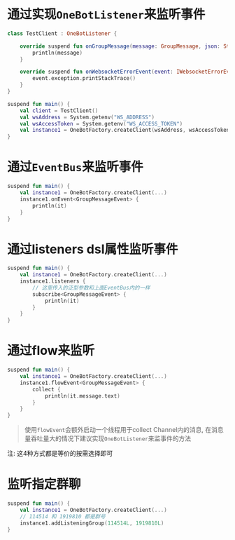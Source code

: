 # 通过实现`OneBotListener`来监听事件

```kotlin
class TestClient : OneBotListener {

    override suspend fun onGroupMessage(message: GroupMessage, json: String) {
        println(message)
    }

    override suspend fun onWebsocketErrorEvent(event: IWebsocketErrorEvent) {
        event.exception.printStackTrace()
    }
}

suspend fun main() {
    val client = TestClient()
    val wsAddress = System.getenv("WS_ADDRESS")
    val wsAccessToken = System.getenv("WS_ACCESS_TOKEN")
    val instance1 = OneBotFactory.createClient(wsAddress, wsAccessToken, client)
}
```

# 通过`EventBus`来监听事件

```kotlin
suspend fun main() {
    val instance1 = OneBotFactory.createClient(...)
    instance1.onEvent<GroupMessageEvent> {
        println(it)
    }
}
```

# 通过listeners dsl属性监听事件

```kotlin
suspend fun main() {
    val instance1 = OneBotFactory.createClient(...)
    instance1.listeners {
        // 这里传入的泛型参数和上面EventBus内的一样
        subscribe<GroupMessageEvent> {
            println(it)
        }
    }
}
```

# 通过flow来监听

```kotlin
suspend fun main() {
    val instance1 = OneBotFactory.createClient(...)
    instance1.flowEvent<GroupMessageEvent> {
        collect {
            println(it.message.text)
        }
    }
}
```

> 使用`flowEvent`会额外启动一个线程用于collect Channel内的消息, 在消息量吞吐量大的情况下建议实现`OneBotListener`来监事件的方法

注: 这4种方式都是等价的按需选择即可

# 监听指定群聊

```kotlin
suspend fun main() {
    val instance1 = OneBotFactory.createClient(...)
    // 114514 和 1919810 都是群号
    instance1.addListeningGroup(114514L, 1919810L)
}
```


